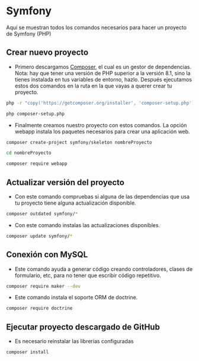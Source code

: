 # Symfony
Aquí se muestran todos los comandos necesarios para hacer un proyecto de Symfony (PHP)
## Crear nuevo proyecto
- Primero descargamos [Composer](https://getcomposer.org/download/), el cual es un gestor de dependencias. Nota: hay que tener una versión de PHP superior a la versión 8.1, sino la tienes instalada en tus variables de entorno, hazlo. Después ejecutamos estos dos comandos en la ruta en la que vayas a querer crear tu proyecto.
```bash
php -r "copy('https://getcomposer.org/installer', 'composer-setup.php');"
```
```bash
php composer-setup.php
```
- Finalmente creamos nuestro proyecto con estos comandos. La opción webapp instala los paquetes necesarios para crear una aplicación web.
```bash
composer create-project symfony/skeleton nombreProyecto
```
```bash
cd nombreProyecto
```
```bash
composer require webapp
```
## Actualizar versión del proyecto
- Con este comando compruebas si alguna de las dependencias que usa tu proyecto tiene alguna actualización disponible.
```bash
composer outdated symfony/*
```
- Con este comando instalas las actualizaciones disponibles.
```bash
composer update symfony/*
```
## Conexión con MySQL
- Este comando ayuda a generar código creando controladores, clases de formulario, etc, para no tener que escribir código repetitivo.
```bash
composer require maker --dev
```
  - Este comando instala el soporte ORM de doctrine.
```bash
composer require doctrine
```
## Ejecutar proyecto descargado de GitHub
- Es necesario reinstalar las librerias configuradas
```bash
composer install
```

